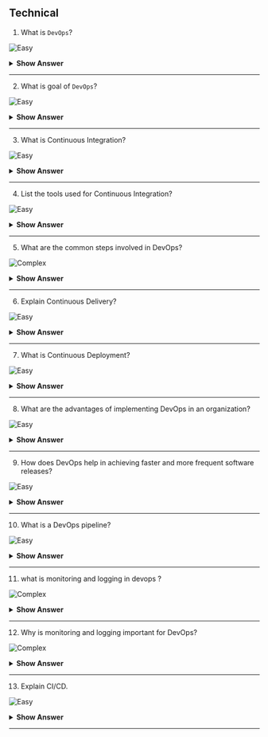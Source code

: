 ## Technical

1. What is `DevOps`?

![Easy](https://github.com/revaturelabs/interviewquestions/blob/dev/ComplexityTags/simple%20(2).svg)

<details> <summary> <b> Show Answer </b> </summary>

<blockquote> 
    
- Software Development (Dev) Operations (Ops) are a set of practices and methodologies designed to combine the development (production/writing of code), deployment and maintenance of code into a streamlined process. 

</blockquote> 

</details>

---

2. What is goal of `DevOps`?

![Easy](https://github.com/revaturelabs/interviewquestions/blob/dev/ComplexityTags/simple%20(2).svg)

<details> <summary> <b> Show Answer </b> </summary>

<blockquote> 
    
- The primary goal of DevOps is to expedite the lifecycle of application development, particularly through the automation of tasks.

</blockquote> 

</details>

---

3. What is Continuous Integration?

![Easy](https://github.com/revaturelabs/interviewquestions/blob/dev/ComplexityTags/simple%20(2).svg)

<details> <summary> <b> Show Answer </b> </summary>

<blockquote> 

- The process of regularly and consistently merging code into a central repository and reviewing new code to ensure that it integrates well within the previously established code base.

</blockquote> 

</details>

---

4. List the tools used for Continuous Integration?

![Easy](https://github.com/revaturelabs/interviewquestions/blob/dev/ComplexityTags/simple%20(2).svg)

<details> <summary> <b> Show Answer </b> </summary>

<blockquote> 

- GitHub
- GitLab
- Jenkins
- Azure DevOps (formerly known as Visual Studio Team Services)
- Bamboo

</blockquote> 

</details>

---

5. What are the common steps involved in DevOps?

![Complex](https://github.com/revaturelabs/interviewquestions/blob/dev/ComplexityTags/Complex%20(2).svg)

<details> <summary> <b> Show Answer </b> </summary>

<blockquote> 

- The steps or phases for DevOps refers to the creation, testing, and deployment of an application.
    - Source code Control: Producing (writing) code and pushing to a repository
    - Building and Testing Automation: Test basic functionality of code (Generally unit testing) and create a new, working build
    - Deploying to Staging: Deployment of working build to a temporary environment
    - Acceptance Testing: Undergo other more complex tests (systems, integration) within temporary environment
    - Deployment of Build: Migrate working build to Production environment accessible by end users

</blockquote> 

</details>

---

6. Explain Continuous Delivery?

![Easy](https://github.com/revaturelabs/interviewquestions/blob/dev/ComplexityTags/simple%20(2).svg)

<details> <summary> <b> Show Answer </b> </summary>

<blockquote> 

- Development principle which focuses on the automation of the DevOps pipeline to the extent that human intervention is not required. 
- Generally, source code control, building and testing, and deployment to staging are automated.
- While acceptance testing and if necessary, deployment to production environment may be handled by a Human or requires manual approval.

</blockquote> 

</details>

---

7. What is Continuous Deployment?

![Easy](https://github.com/revaturelabs/interviewquestions/blob/dev/ComplexityTags/simple%20(2).svg)

<details> <summary> <b> Show Answer </b> </summary>

<blockquote> 

- Continuous deployment automates releasing an application to production. 
- There is no manual gate at the stage of the pipeline before production (like Continuous Delivery).
- Any code commit that passes the automated testing phase is automatically released into the production.

</blockquote> 

</details>

---

8. What are the advantages of implementing DevOps in an organization?

![Easy](https://github.com/revaturelabs/interviewquestions/blob/dev/ComplexityTags/simple%20(2).svg)

<details> <summary> <b> Show Answer </b> </summary>

<blockquote> 

Implementing DevOps in an organization offers the following advantages:

1. DevOps enables faster delivery of software, reducing the time it takes to bring new features or products to market.
2. With DevOps, organizations can automate build, test, and deployment processes, ensuring a continuous flow of software releases and updates.
3. Improved collaboration and communication between teams.
4. Increased operational efficiency and resource optimization.
5. Enhanced software quality and early issue detection.
6. Agility and adaptability to changing needs.
7. Improved reliability and system stability.
8. Scalability and flexibility to accommodate growth.
9. Cost savings through optimized processes.
10. Cultivates a culture of innovation and experimentation.


</blockquote> 

</details>

---

9.  How does DevOps help in achieving faster and more frequent software releases?

![Easy](https://github.com/revaturelabs/interviewquestions/blob/dev/ComplexityTags/simple%20(2).svg)

<details> <summary> <b> Show Answer </b> </summary>

<blockquote> 

- DevOps achieves faster and more frequent software releases through automation of tasks like build, testing, and deployment.
-  Continuous integration and deployment ensure incremental updates and quick feedback. Collaboration and communication enhance issue resolution. 
- Infrastructure as Code enables consistent and fast environment setup. 
- Agile practices break work into smaller cycles, facilitating frequent releases. 
- Continuous monitoring provides real-time feedback on performance and errors, enabling prompt resolution. 
- Together, these practices streamline the release process, allowing organizations to deliver updates quickly and frequently.

</blockquote> 

</details>

---

10. What is a DevOps pipeline? 

![Easy](https://github.com/revaturelabs/interviewquestions/blob/dev/ComplexityTags/simple%20(2).svg)

<details> <summary> <b> Show Answer </b> </summary>

<blockquote> 

A DevOps pipeline, also known as a CI/CD pipeline (Continuous Integration/Continuous Deployment pipeline), is an automated workflow that facilitates the development, testing, and deployment of software applications. It is a fundamental concept in DevOps that enables organizations to deliver software rapidly, consistently, and with high quality.

</blockquote> 

</details>

---

11. what is monitoring and logging in devops ?

![Complex](https://github.com/revaturelabs/interviewquestions/blob/dev/ComplexityTags/simple%20(2).svg)

<details> <summary> <b> Show Answer </b> </summary>

<blockquote> 

- In DevOps, monitoring refers to the process of observing and measuring the performance, availability, and health of software applications and infrastructure. It involves collecting and analyzing data such as system metrics, application metrics, logs, and events in real-time to gain insights into the system's behavior and identify potential issues or bottlenecks.

- Logging, on the other hand, involves capturing and recording important events, messages, errors, and other relevant information generated by applications and systems. Logs serve as a record of activities and can be used for troubleshooting, debugging, and auditing purposes. They provide a detailed account of what happened within the system, allowing DevOps teams to understand the sequence of events and diagnose issues effectively.

</blockquote> 

</details>

---

12. Why is monitoring and logging important for DevOps?

![Complex](https://github.com/revaturelabs/interviewquestions/blob/dev/ComplexityTags/simple%20(2).svg)

<details> <summary> <b> Show Answer </b> </summary>

<blockquote> 

- Monitoring:

It is important to monitor our pipelines and various services for any downtime and other unexpected service disruptions that may happen

- Logging:

Logging is important because we can trace back and look through the log file to figure out where went wrong and at what time for better traceability

</blockquote> 

</details>

---

13. Explain CI/CD.

![Easy](https://github.com/revaturelabs/interviewquestions/blob/dev/ComplexityTags/simple%20(2).svg)

<details> <summary> <b> Show Answer </b> </summary>

<blockquote> 

- CI/CD stands for Continuous Integration and Continuous Deployment. 
- It is a software development approach that involves automating the process of integrating code changes, running tests, and deploying applications.
-  Continuous Integration focuses on merging code changes frequently and automatically testing them to catch integration issues early. - Continuous Deployment focuses on automating the release and deployment of code changes to production environments, ensuring fast and frequent delivery of software updates. 
- Together, CI/CD enables teams to deliver software more rapidly, reliably, and with reduced manual effort.

</blockquote> 

</details>

---

